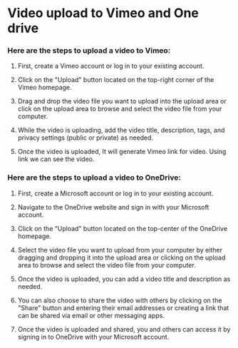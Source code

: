# Video upload to Vimeo and One drive
### Here are the steps to upload a video to Vimeo:
1.  First, create a Vimeo account or log in to your existing account.
    
2.  Click on the "Upload" button located on the top-right corner of the Vimeo homepage.
    
3.  Drag and drop the video file you want to upload into the upload area or click on the upload area to browse and select the video file from your computer.
    
4.  While the video is uploading, add the video title, description, tags, and privacy settings (public or private) as needed.
    
5.  Once the video is uploaded, It will generate Vimeo link for video. Using link we can see the video.

### Here are the steps to upload a video to OneDrive:
1.  First, create a Microsoft account or log in to your existing account.
    
2.  Navigate to the OneDrive website and sign in with your Microsoft account.
    
3.  Click on the "Upload" button located on the top-center of the OneDrive homepage.
    
4.  Select the video file you want to upload from your computer by either dragging and dropping it into the upload area or clicking on the upload area to browse and select the video file from your computer.
    
5.  Once the video is uploaded, you can add a video title and description as needed.
    
6.  You can also choose to share the video with others by clicking on the "Share" button and entering their email addresses or creating a link that can be shared via email or other messaging apps.
    
7.  Once the video is uploaded and shared, you and others can access it by signing in to OneDrive with your Microsoft account.
